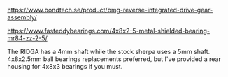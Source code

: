 https://www.bondtech.se/product/bmg-reverse-integrated-drive-gear-assembly/

https://www.fasteddybearings.com/4x8x2-5-metal-shielded-bearing-mr84-zz-2-5/

The RIDGA has a 4mm shaft while the stock sherpa uses a 5mm shaft. 4x8x2.5mm ball bearings replacements preferred, but I've provided a rear housing for 4x8x3 bearings if you must.